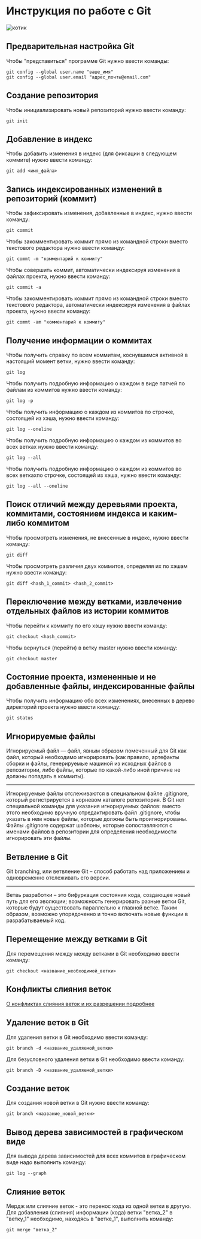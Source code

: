 # **Инструкция по работе с Git**

![котик](cat.jpg)

## Предварительная настройка Git

Чтобы "представиться" программе Git нужно ввести команды:

    git config --global user.name "ваше_имя"
    git config --global user.email "адрес_почты@email.com"

## Создание репозитория

Чтобы инициализировать новый репозиторий нужно ввести команду:

    git init

## Добавление в индекс

Чтобы добавить изменения в индекс (для фиксации в следующем коммите) нужно ввести команду:

    git add <имя_файла>

## Запись индексированных изменений в репозиторий (коммит)

Чтобы зафиксировать изменения, добавленные в индекс, нужно ввести команду:

    git commit

Чтобы закомментировать коммит прямо из командной строки вместо текстового редактора нужно ввести команду:

    git commt -m "комментарий к коммиту"

Чтобы совершить коммит, автоматически индексируя изменения в файлах проекта, нужно ввести команду:

    git commit -a

Чтобы закомментировать коммит прямо из командной строки вместо текстового редактора, автоматически индексируя изменения в файлах проекта, нужно ввести команду:

    git commt -am "комментарий к коммиту"

## Получение информации о коммитах

Чтобы получить справку по всем коммитам, коснувшимся активной в настоящий момент ветки, нужно ввести команду:

    git log

Чтобы получить подробную информацию о каждом в виде патчей по файлам из коммитов нужно ввести команду:

    git log -p

Чтобы получить информацию о каждом из коммитов по строчке, состоящей из хэша, нужно ввести команду:

    git log --oneline

Чтобы получить подробную информацию о каждом из коммитов во всех ветках нужно ввести команду:

    git log --all

Чтобы получить подробную информацию о каждом из коммитов во всех веткахпо строчке, состоящей из хэша, нужно ввести команду:

    git log --all --oneline

## Поиск отличий между деревьями проекта, коммитами, состоянием индекса и каким-либо коммитом

Чтобы просмотреть изменения, не внесенные в индекс, нужно ввести команду:

    git diff

Чтобы просмотреть различия двух коммитов, определяя их по хэшам нужно ввести команду:

    git diff <hash_1_commit> <hash_2_commit>

## Переключение между ветками, извлечение отдельных файлов из истории коммитов

Чтобы перейти к коммиту по его хэшу нужно ввести команду:

    git checkout <hash_commit>

Чтобы вернуться (перейти) в ветку master нужно ввести команду:

    git checkout master

## Состояние проекта, измененные и не добавленные файлы, индексированные файлы

Чтобы получить информацию обо всех изменениях, внесенных в дерево директорий проекта нужно ввести команду:

    git status

## Игнорируемые файлы

Игнорируемый файл — файл, явным образом помеченный для Git как файл, который необходимо игнорировать (как правило, артефакты сборки и файлы, генерируемые машиной из исходных файлов в  репозитории, либо файлы, которые по какой-либо иной причине не должны попадать в коммиты).
***
Игнорируемые файлы отслеживаются в специальном файле .gitignore, который регистрируется в корневом каталоге репозитория. В Git нет специальной команды для указания игнорируемых файлов: вместо этого необходимо вручную отредактировать файл .gitignore, чтобы указать в нем новые файлы, которые должны быть проигнорированы. Файлы .gitignore содержат шаблоны, которые сопоставляются с именами файлов в репозитории для определения необходимости игнорировать эти файлы.

## Ветвление в Git

Git branching, или ветвление Git – способ работать над приложением и одновременно отслеживать его версии.
***
Ветвь разработки – это бифуркация состояния кода, создающее новый путь для его эволюции; возможность генерировать разные ветки Git, которые будут существовать параллельно к главной ветке. Таким образом, возможно упорядоченно и точно включать новые функции в разрабатываемый код.

## Перемещение между ветками в Git

Для перемещения между между ветками в Git необходимо ввести команду:

    git checkout <название_необходимой_ветки>

## Конфликты слияния веток

 [О конфликтах слияния веток и их разрешении подробнее](https://habr.com/ru/post/323234/ "Хабр")

## Удаление веток в Git

Для удаления ветки в Git необходимо ввести команду:

    git branch -d <название_удаляемой_ветки>

Для безусловного удаления ветки в Git необходимо ввести команду:

    git branch -D <название_удаляемой_ветки>

## Создание веток

Для создания новой ветки в Git нужно ввести команду:

    git branch <название_новой_ветки>

## Вывод дерева зависимостей в графическом виде

Для вывода дерева зависимостей для всех коммитов в графическом виде надо выполнить команду:

    git log --graph

## Слияние веток

Мердж или слияние веток - это перенос кода из одной ветки в другую.
Для добавления (слияния) информации (кода) ветки "ветка_2" в "ветку_1" необходимо, находясь в "ветке_1", выполнить команду:

    git merge "ветка_2"
